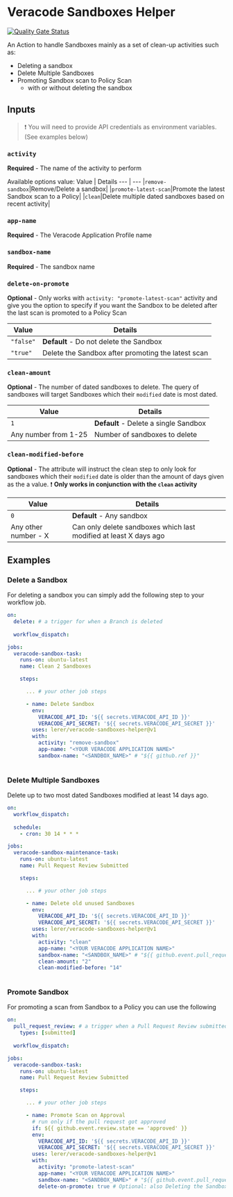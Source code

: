 # Veracode Sandboxes Helper
[![Quality Gate Status](https://sonarcloud.io/api/project_badges/measure?project=Lerer_veracode-sandboxes-helper&metric=alert_status)](https://sonarcloud.io/dashboard?id=Lerer_veracode-sandboxes-helper)


An Action to handle Sandboxes mainly as a set of clean-up activities such as:
- Deleting a sandbox
- Delete Multiple Sandboxes
- Promoting Sandbox scan to Policy Scan 
  - with or without deleting the sandbox

## Inputs
> :exclamation: You will need to provide API credentials as environment variables. (See examples below)

### `activity`

**Required** - The name of the activity to perform

Available options value:
Value | Details
 --- | --- 
|`remove-sandbox`|Remove/Delete a sandbox|
|`promote-latest-scan`|Promote the latest Sandbox scan to a Policy|
|`clean`|Delete multiple dated sandboxes based on recent activity|

### `app-name`
**Required** - The Veracode Application Profile name

### `sandbox-name`
**Required** - The sandbox name

### `delete-on-promote`
**Optional** - Only works with `activity: "promote-latest-scan"` activity and give you the option to specify if you want the Sandbox to be deleted after the last scan is promoted to a Policy Scan

| Value |  Details|
--- | ---
|   `"false"`| **Default** - Do not delete the Sandbox |
| `"true"` | Delete the Sandbox after promoting the latest scan |

### `clean-amount`
**Optional** - The number of dated sandboxes to delete. The query of sandboxes will target Sandboxes which their `modified` date is most dated.

 Value |  Details|
--- | ---
|   `1`| **Default** - Delete a single Sandbox |
| Any number from 1-25 | Number of sandboxes to delete |

### `clean-modified-before`
**Optional** - The attribute will instruct the clean step to only look for sandboxes which their `modified` date is older than the amount of days given as the a value. 
:exclamation: __Only works in conjunction with the `clean` activity__

Value |  Details|
--- | ---
|   `0`| **Default** - Any sandbox |
| Any other number - X | Can only delete sandboxes which last modified at least X days ago |

## Examples

### Delete a Sandbox
For deleting a sandbox you can simply add the following step to your workflow job.

```yaml
on: 
  delete: # a trigger for when a Branch is deleted
    
  workflow_dispatch:

jobs:
  veracode-sandbox-task:
    runs-on: ubuntu-latest
    name: Clean 2 Sandboxes

    steps:

      ... # your other job steps

      - name: Delete Sandbox
        env:
          VERACODE_API_ID: '${{ secrets.VERACODE_API_ID }}'
          VERACODE_API_SECRET: '${{ secrets.VERACODE_API_SECRET }}'
        uses: lerer/veracode-sandboxes-helper@v1
        with:
          activity: "remove-sandbox"
          app-name: "<YOUR VERACODE APPLICATION NAME>"
          sandbox-name: "<SANDBOX_NAME>" # "${{ github.ref }}"
      
```

### Delete Multiple Sandboxes
Delete up to two most dated Sandboxes modified at least 14 days ago.

```yaml
on:
  workflow_dispatch:
  
  schedule:
    - cron: 30 14 * * *

jobs:
  veracode-sandbox-maintenance-task:
    runs-on: ubuntu-latest
    name: Pull Request Review Submitted

    steps:

      ... # your other job steps

      - name: Delete old unused Sandboxes
        env:
          VERACODE_API_ID: '${{ secrets.VERACODE_API_ID }}'
          VERACODE_API_SECRET: '${{ secrets.VERACODE_API_SECRET }}'
        uses: lerer/veracode-sandboxes-helper@v1
        with:
          activity: "clean"
          app-name: "<YOUR VERACODE APPLICATION NAME>"
          sandbox-name: "<SANDBOX_NAME>" # "${{ github.event.pull_request.head.ref }}"
          clean-amount: "2"
          clean-modified-before: "14" 
      
```


### Promote Sandbox
For promoting a scan from Sandbox to a Policy you can use the following

```yaml
on: 
  pull_request_review: # a trigger when a Pull Request Review submitted
    types: [submitted]
        
  workflow_dispatch:

jobs:
  veracode-sandbox-task:
    runs-on: ubuntu-latest
    name: Pull Request Review Submitted

    steps:

      ... # your other job steps

      - name: Promote Scan on Approval
        # run only if the pull request got approved
        if: ${{ github.event.review.state == 'approved' }}
        env:
          VERACODE_API_ID: '${{ secrets.VERACODE_API_ID }}'
          VERACODE_API_SECRET: '${{ secrets.VERACODE_API_SECRET }}'
        uses: lerer/veracode-sandboxes-helper@v1 
        with:
          activity: "promote-latest-scan"
          app-name: "<YOUR VERACODE APPLICATION NAME>"
          sandbox-name: "<SANDBOX_NAME>" # "${{ github.event.pull_request.head.ref }}"
          delete-on-promote: true # Optional: also Deleting the Sandbox 
      
```

